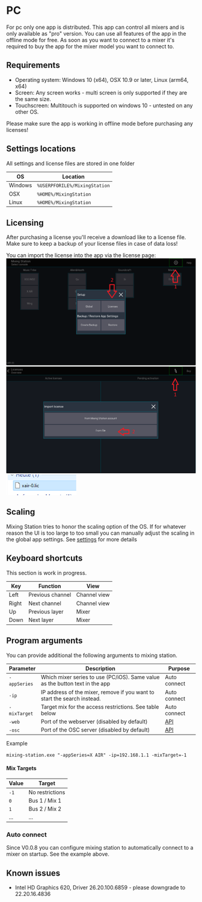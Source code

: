 # PC
For pc only one app is distributed. This app can control all mixers and is only available as "pro" version.
You can use all features of the app in the offline mode for free.
As soon as you want to connect to a mixer it's required to buy the app for the mixer model you want to connect to.

## Requirements
- Operating system: Windows 10 (x64), OSX 10.9 or later, Linux (arm64, x64)
- Screen: Any screen works - multi screen is only supported if they are the same size.
- Touchscreen: Multitouch is supported on windows 10 - untested on any other OS.

Please make sure the app is working in offline mode before purchasing any licenses!

## Settings locations
All settings and license files are stored in one folder

| OS | Location | 
| --- | --- |
| Windows | `%USERPFORILE%/MixingStation` |
| OSX | `%HOME%/MixingStation` |
| Linux | `%HOME%/MixingStation` |

## Licensing
After purchasing a license you'll receive a download like to a license file. Make sure to keep a backup of your license files in case of data loss!

You can import the license into the app via the license page:
![menu](../img/license/pc-menu.png)
![menu](../img/license/pc-file-import.png)
![menu](../img/license/pc-license-file.png)

## Scaling
Mixing Station tries to honor the scaling option of the OS.
If for whatever reason the UI is too large to too small you can manually adjust the scaling in the global app settings.
See [settings](../settings/global.md) for more details

## Keyboard shortcuts
This section is work in progress.

| Key | Function | View |
| --- | --- | --- |
| Left | Previous channel | Channel view |
| Right | Next channel | Channel view |
| Up | Previous layer | Mixer |
| Down | Next layer | Mixer |


## Program arguments
You can provide additional the following arguments to mixing station.

| Parameter | Description | Purpose |
| --- | --- | --- |
| `-appSeries` | Which mixer series to use (PC/iOS). Same value as the button text in the app | Auto connect |
| `-ip` | IP address of the mixer, remove if you want to start the search instead. | Auto connect |
| `-mixTarget` | Target mix for the access restrictions. See table below | Auto connect |
| `-web` | Port of the webserver (disabled by default) | [API](../integrations/apis.md) |
| `-osc` | Port of the OSC server (disabled by default) | [API](../integrations/apis.md) |

Example
```
mixing-station.exe "-appSeries=X AIR" -ip=192.168.1.1 -mixTarget=-1
```

#### Mix Targets
| Value | Target |
| --- | --- |
| `-1` | No restrictions |
| `0` | Bus 1 / Mix 1 |
| `1` | Bus 2 / Mix 2 |
| ... | ... |


### Auto connect
Since V0.0.8 you can configure mixing station to automatically connect to a mixer on startup. See the example above.



## Known issues
- Intel  HD Graphics 620, Driver 26.20.100.6859 - please downgrade to 22.20.16.4836